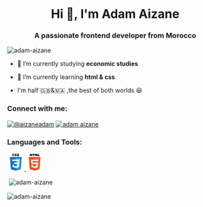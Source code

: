 <h1 align="center">Hi 👋, I'm Adam Aizane</h1>
<h3 align="center">A passionate frontend developer from Morocco</h3>

<p align="left"> <img src="https://komarev.com/ghpvc/?username=adam-aizane&label=Profile%20views&color=0e75b6&style=flat" alt="adam-aizane" /> </p>

- 🔭 I’m currently studying **economic studies**

- 🌱 I’m currently learning **html & css**
- I'm half 🇬🇧&🇲🇦 ,the best of both worlds 😆

<h3 align="left">Connect with me:</h3>
<p align="left">
<a href="https://twitter.com/@aizaneadam" target="blank"><img align="center" src="https://raw.githubusercontent.com/rahuldkjain/github-profile-readme-generator/master/src/images/icons/Social/twitter.svg" alt="@aizaneadam" height="30" width="40" /></a>
<a href="https://www.instagram.com/adamaizane_100/" target="blank"><img align="center" src="https://raw.githubusercontent.com/rahuldkjain/github-profile-readme-generator/master/src/images/icons/Social/instagram.svg" alt="adam aizane" height="30" width="40" /></a>
</p>

<h3 align="left">Languages and Tools:</h3>
<p align="left"> <a href="https://www.w3schools.com/css/" target="_blank" rel="noreferrer"> <img src="https://raw.githubusercontent.com/devicons/devicon/master/icons/css3/css3-original-wordmark.svg" alt="css3" width="40" height="40"/> </a> <a href="https://www.w3.org/html/" target="_blank" rel="noreferrer"> <img src="https://raw.githubusercontent.com/devicons/devicon/master/icons/html5/html5-original-wordmark.svg" alt="html5" width="40" height="40"/> </a> </p>

<p>&nbsp;<img align="center" src="https://github-readme-stats.vercel.app/api?username=adam-aizane&show_icons=true&locale=en" alt="adam-aizane" /></p>

<p><img align="center" src="https://github-readme-streak-stats.herokuapp.com/?user=adam-aizane&" alt="adam-aizane" /></p>


<!---
Adam-Aizane/Adam-Aizane is a ✨ special ✨ repository because its `README.md` (this file) appears on your GitHub profile.
You can click the Preview link to take a look at your changes.
--->

